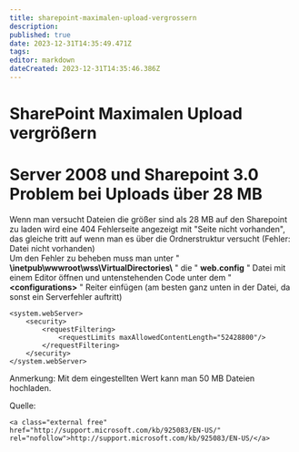 ```yaml
---
title: sharepoint-maximalen-upload-vergrossern
description: 
published: true
date: 2023-12-31T14:35:49.471Z
tags: 
editor: markdown
dateCreated: 2023-12-31T14:35:46.386Z
---
```


# SharePoint Maximalen Upload vergrößern

# <span id="bkmrk-"></span><span class="mw-headline" id="bkmrk-server-2008-und-shar-1">Server 2008 und Sharepoint 3.0 Problem bei Uploads über 28 MB</span>

Wenn man versucht Dateien die größer sind als 28 MB auf den Sharepoint zu laden wird eine 404 Fehlerseite angezeigt mit "Seite nicht vorhanden", das gleiche tritt auf wenn man es über die Ordnerstruktur versucht (Fehler: Datei nicht vorhanden)  
Um den Fehler zu beheben muss man unter " **\\inetpub\\wwwroot\\wss\\VirtualDirectories\\** " die " **web.config** " Datei mit einem Editor öffnen und untenstehenden Code unter dem " **&lt;configurations&gt;** " Reiter einfügen (am besten ganz unten in der Datei, da sonst ein Serverfehler auftritt)

```
<system.webServer>
    <security>
        <requestFiltering>
            <requestLimits maxAllowedContentLength="52428800"/>
        </requestFiltering>
    </security>
</system.webServer>
```

Anmerkung: Mit dem eingestellten Wert kann man 50 MB Dateien hochladen.  
  
  
Quelle:

```
<a class="external free" href="http://support.microsoft.com/kb/925083/EN-US/" rel="nofollow">http://support.microsoft.com/kb/925083/EN-US/</a>
```